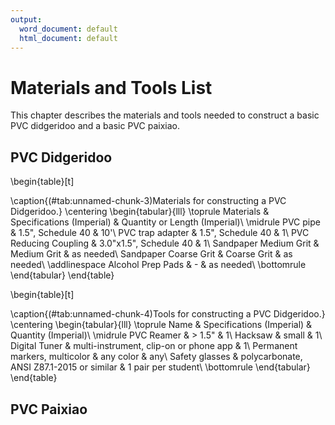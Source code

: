 ```yaml
---
output:
  word_document: default
  html_document: default
---
```


# Materials and Tools List

This chapter describes the materials and tools needed to construct a basic PVC didgeridoo and a basic PVC paixiao.

## PVC Didgeridoo



\begin{table}[t]

\caption{(\#tab:unnamed-chunk-3)Materials for constructing a PVC Didgeridoo.}
\centering
\begin{tabular}{lll}
\toprule
Materials & Specifications (Imperial) & Quantity or Length (Imperial)\\
\midrule
PVC pipe & 1.5", Schedule 40 & 10'\\
PVC trap adapter & 1.5", Schedule 40 & 1\\
PVC Reducing Coupling & 3.0"x1.5", Schedule 40 & 1\\
Sandpaper	Medium Grit & Medium Grit & as needed\\
Sandpaper	Coarse Grit & Coarse Grit & as needed\\
\addlinespace
Alcohol Prep Pads & - & as needed\\
\bottomrule
\end{tabular}
\end{table}

\begin{table}[t]

\caption{(\#tab:unnamed-chunk-4)Tools for constructing a PVC Didgeridoo.}
\centering
\begin{tabular}{lll}
\toprule
Name & Specifications (Imperial) & Quantity (Imperial)\\
\midrule
PVC Reamer & > 1.5" & 1\\
Hacksaw & small & 1\\
Digital Tuner & multi-instrument, clip-on or phone app & 1\\
Permanent markers, multicolor & any color & any\\
Safety glasses & polycarbonate, ANSI Z87.1-2015 or similar & 1 pair per student\\
\bottomrule
\end{tabular}
\end{table}

## PVC Paixiao
